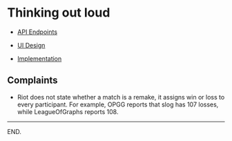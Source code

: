 # Thinking out loud

- [API Endpoints](./api-endpoints.md)

- [UI Design](./ui-design.md)

- [Implementation](./implementation.md)


## Complaints

- Riot does not state whether a match is a remake, it assigns win or loss to every participant.
For example, OPGG reports that slog has 107 losses, while LeagueOfGraphs reports 108.

---

END.
